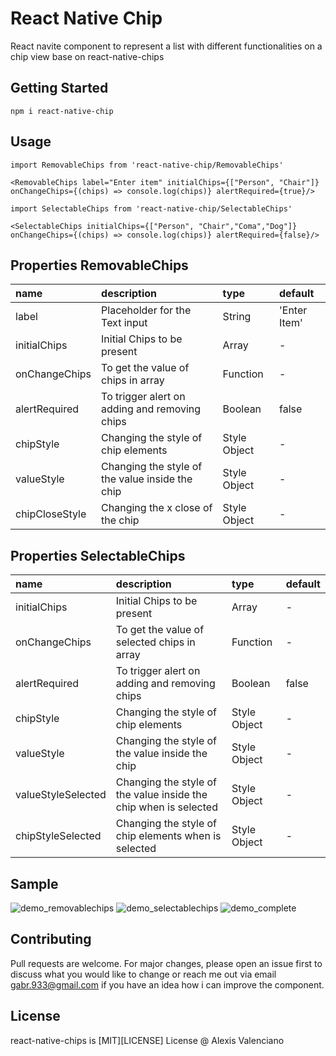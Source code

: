 # React Native Chip

React navite component to represent a list with different functionalities on  a chip view base on react-native-chips

## Getting Started


`npm i react-native-chip`

## Usage

```
import RemovableChips from 'react-native-chip/RemovableChips'

<RemovableChips label="Enter item" initialChips={["Person", "Chair"]} onChangeChips={(chips) => console.log(chips)} alertRequired={true}/>

import SelectableChips from 'react-native-chip/SelectableChips'

<SelectableChips initialChips={["Person", "Chair","Coma","Dog"]} onChangeChips={(chips) => console.log(chips)} alertRequired={false}/>
```

## Properties RemovableChips
 name                 | description                                 | type     | default
:-------------------- |:------------------------------------------- |:-------- |:------------------
 label            | Placeholder for the Text input                     | String    | 'Enter Item'
initialChips            | Initial Chips to be present                     | Array    | -
onChangeChips            | To get the value of chips in array                     | Function    | -
alertRequired            | To trigger alert on adding and removing chips                     | Boolean    | false
chipStyle            | Changing the style of chip elements                    | Style Object    | -
valueStyle            | Changing the style of the value inside the chip                    | Style Object    | -
chipCloseStyle            | Changing the x close of the chip                    | Style Object    | -
## Properties SelectableChips
 name                 | description                                 | type     | default
:-------------------- |:------------------------------------------- |:-------- |:------------------
initialChips            | Initial Chips to be present                     | Array    | -
onChangeChips            | To get the value of selected chips in array                     | Function    | -
alertRequired            | To trigger alert on adding and removing chips                     | Boolean    | false
chipStyle            | Changing the style of chip elements                    | Style Object    | -
valueStyle            | Changing the style of the value inside the chip                    | Style Object    | -
valueStyleSelected            | Changing the style of the value inside the chip when is selected                    | Style Object    | -
chipStyleSelected            | Changing the style of chip elements when is selected                    | Style Object    | -

## Sample

![demo_removablechips](https://media.giphy.com/media/fH92y5o07dfCfSXI7o/giphy.gif)
![demo_selectablechips](https://media.giphy.com/media/74Z7F9chjbqqfeycS9/giphy.gif) 
![demo_complete](https://media.giphy.com/media/xFmyrQnOPH1Tr1IoGj/giphy.gif) 


## Contributing
Pull requests are welcome. For major changes, please open an issue first to discuss what you would like to change or reach me out via email gabr.933@gmail.com if you have an idea how i can improve the component.


## License
react-native-chips is [MIT][LICENSE] License @ Alexis Valenciano 
